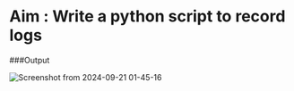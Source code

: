 # Aim : Write a python script to record logs

###Output

![Screenshot from 2024-09-21 01-45-16](https://github.com/user-attachments/assets/e6ca5242-7154-4af0-92cf-c2cf01b0479c)

